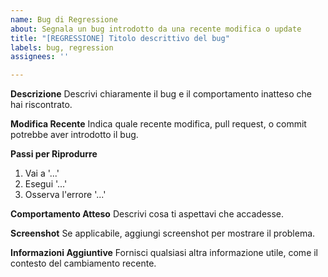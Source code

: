 ```yaml
---
name: Bug di Regressione
about: Segnala un bug introdotto da una recente modifica o update
title: "[REGRESSIONE] Titolo descrittivo del bug"
labels: bug, regression
assignees: ''

---
```


**Descrizione**
Descrivi chiaramente il bug e il comportamento inatteso che hai riscontrato.

**Modifica Recente**
Indica quale recente modifica, pull request, o commit potrebbe aver introdotto il bug.

**Passi per Riprodurre**
1. Vai a '...'
2. Esegui '...'
3. Osserva l'errore '...'

**Comportamento Atteso**
Descrivi cosa ti aspettavi che accadesse.

**Screenshot**
Se applicabile, aggiungi screenshot per mostrare il problema.

**Informazioni Aggiuntive**
Fornisci qualsiasi altra informazione utile, come il contesto del cambiamento recente.

